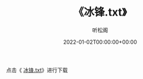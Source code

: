 ﻿---
title:  《冰锋.txt》
date:   2022-01-02T00:00:00+00:00
author: 听松阁
layout: post
permalink: /冰锋/
categories: 小说
tags: [小说]
---

点击《 [冰锋.txt](http://img.660000.xyz/bookstukust/book/bntxt/10/冰锋.txt)》进行下载